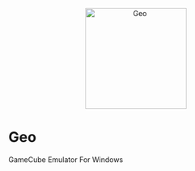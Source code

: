 <p align="center">
	<img src=".png" width="200" height="200" alt="Geo">  
</p>

# Geo
GameCube Emulator For Windows
